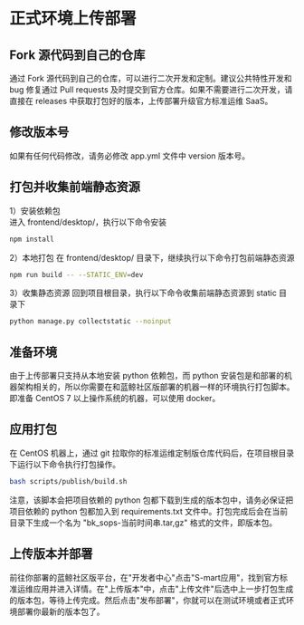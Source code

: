 # 正式环境上传部署

## Fork 源代码到自己的仓库  
通过 Fork 源代码到自己的仓库，可以进行二次开发和定制。建议公共特性开发和 bug 修复通过 Pull requests 及时提交到官方仓库。如果不需要进行二次开发，请直接在 releases 中获取打包好的版本，上传部署升级官方标准运维 SaaS。


## 修改版本号
如果有任何代码修改，请务必修改 app.yml 文件中 version 版本号。


## 打包并收集前端静态资源
1）安装依赖包  
进入 frontend/desktop/，执行以下命令安装
```bash
npm install
```

2）本地打包
在 frontend/desktop/ 目录下，继续执行以下命令打包前端静态资源
```bash
npm run build -- --STATIC_ENV=dev
```

3）收集静态资源
回到项目根目录，执行以下命令收集前端静态资源到 static 目录下
```bash
python manage.py collectstatic --noinput
```


## 准备环境
由于上传部署只支持从本地安装 python 依赖包，而 python 安装包是和部署的机器架构相关的，所以你需要在和蓝鲸社区版部署的机器一样的环境执行打包脚本。即准备 CentOS 7 以上操作系统的机器，可以使用 docker。


## 应用打包
在 CentOS 机器上，通过 git 拉取你的标准运维定制版仓库代码后，在项目根目录下运行以下命令执行打包操作。
```bash
bash scripts/publish/build.sh
```
注意，该脚本会把项目依赖的 python 包都下载到生成的版本包中，请务必保证把项目依赖的 python 包都加入到 requirements.txt 文件中。打包完成后会在当前目录下生成一个名为 "bk_sops-当前时间串.tar,gz" 格式的文件，即版本包。


## 上传版本并部署
前往你部署的蓝鲸社区版平台，在"开发者中心"点击"S-mart应用"，找到官方标准运维应用并进入详情。在"上传版本"中，点击"上传文件"后选中上一步打包生成的版本包，等待上传完成。然后点击"发布部署"，你就可以在测试环境或者正式环境部署你最新的版本包了。
